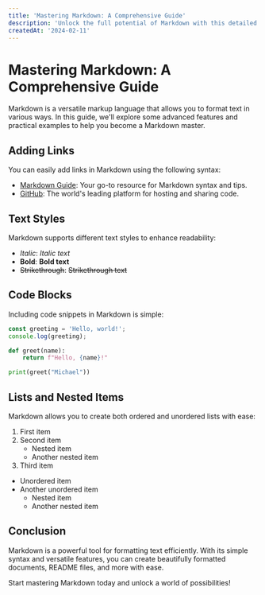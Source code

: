 ```yaml
---
title: 'Mastering Markdown: A Comprehensive Guide'
description: 'Unlock the full potential of Markdown with this detailed guide covering advanced syntax and practical examples.'
createdAt: '2024-02-11'
---
```


# Mastering Markdown: A Comprehensive Guide

Markdown is a versatile markup language that allows you to format text in various ways. In this guide, we'll explore some advanced features and practical examples to help you become a Markdown master.

## Adding Links

You can easily add links in Markdown using the following syntax:

- [Markdown Guide](https://www.markdownguide.org): Your go-to resource for Markdown syntax and tips.
- [GitHub](https://github.com): The world's leading platform for hosting and sharing code.

## Text Styles

Markdown supports different text styles to enhance readability:

- _Italic_: _Italic text_
- **Bold**: **Bold text**
- ~~Strikethrough~~: ~~Strikethrough text~~

## Code Blocks

Including code snippets in Markdown is simple:

```javascript
const greeting = 'Hello, world!';
console.log(greeting);
```

```python
def greet(name):
    return f"Hello, {name}!"

print(greet("Michael"))
```

## Lists and Nested Items

Markdown allows you to create both ordered and unordered lists with ease:

1. First item
2. Second item
   - Nested item
   - Another nested item
3. Third item

- Unordered item
- Another unordered item
  - Nested item
  - Another nested item

## Conclusion

Markdown is a powerful tool for formatting text efficiently. With its simple syntax and versatile features, you can create beautifully formatted documents, README files, and more with ease.

Start mastering Markdown today and unlock a world of possibilities!
